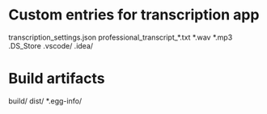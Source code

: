 # Custom entries for transcription app
transcription_settings.json
professional_transcript_*.txt
*.wav
*.mp3
.DS_Store
.vscode/
.idea/

# Build artifacts
build/
dist/
*.egg-info/
